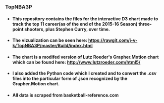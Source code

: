 ### TopNBA3P
- #### This repository contains the files for the interactive D3 chart made to track the top 11 career(as of the end of the 2015-16 Season) three-point shooters, plus Stephen Curry, over time.

- #### The vizualization can be seen here: https://rawgit.com/j-v-k/TopNBA3P/master/Build/index.html
 
- ####  The chart is a modifed version of Lutz Roeder's Grapher.Motion chart which can be found here: http://www.lutzroeder.com/html5/

- #### I also added the Python code which I created and to convert the .csv files into the particular form of .json recognized by the Grapher.Motion chart. 

-  #### All data is scraped from basketball-reference.com
